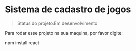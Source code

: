 <h1>Sistema de cadastro de jogos</h1>

> Status do projeto:Em desenvolvimento 

 Para rodar esse projeto na sua maquina, por favor digite:

  npm install react

 
